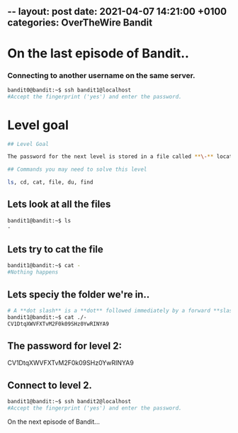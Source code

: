 --
layout: post
date:   2021-04-07 14:21:00 +0100
categories: OverTheWire Bandit
---
#  On the last episode of Bandit..
### Connecting to another username on the same server.

```bash
bandit0@bandit:~$ ssh bandit1@localhost
#Accept the fingerprint ('yes') and enter the password.
```

# Level goal
```bash
## Level Goal

The password for the next level is stored in a file called **\-** located in the home directory

## Commands you may need to solve this level

ls, cd, cat, file, du, find
```

## Lets look at all the files

```bash
bandit1@bandit:~$ ls
-
```

## Lets try to cat the file

```bash
bandit1@bandit:~$ cat -
#Nothing happens
```

## Lets speciy the folder we're in..

```bash
# A **dot slash** is a **dot** followed immediately by a forward **slash** ( ./ ). It is used in **Linux** and Unix to execute a compiled program in the current directory
bandit1@bandit:~$ cat ./-
CV1DtqXWVFXTvM2F0k09SHz0YwRINYA9 
```

## The password for level 2:

CV1DtqXWVFXTvM2F0k09SHz0YwRINYA9

## Connect to level 2.
```bash
bandit1@bandit:~$ ssh bandit2@localhost
#Accept the fingerprint ('yes') and enter the password.
```

On the next episode of Bandit...